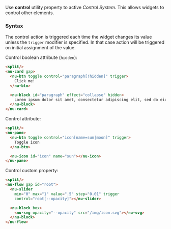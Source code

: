Use **control** utility property to active *Control System*. This allows widgets to control other elements.

### Syntax

The control action is triggered each time the widget changes its value unless the `trigger` modifier is specified. In that case action will be triggered on initial assignment of the value.

Control boolean attribute (`hidden`):

```html
<split/>
<nu-card gap>
  <nu-btn toggle control="paragraph[!hidden]" trigger>
    Click me!
  </nu-btn>

  <nu-block id="paragraph" effect="collapse" hidden>
    Lorem ipsum dolor sit amet, consectetur adipiscing elit, sed do eiusmod tempor incididunt ut labore et dolore magna aliqua. Ut enim ad minim veniam, quis nostrud exercitation ullamco laboris nisi ut aliquip ex ea commodo consequat.
  </nu-block>
</nu-card>
```

Control attribute:

```html
<split/>
<nu-pane>
  <nu-btn toggle control="icon[name=sun|moon]" trigger>
    Toggle icon
  </nu-btn>

  <nu-icon id="icon" name="sun"></nu-icon>
</nu-pane>
```

Control custom property:

```html
<split/>
<nu-flow gap id="root">
  <nu-slider
    min="0" max="1" value=".5" step="0.01" trigger
    control="root[--opacity]"></nu-slider>

  <nu-block box>
    <nu-svg opacity="--opacity" src="/img/icon.svg"></nu-svg>
  </nu-block>
</nu-flow>
```
